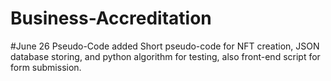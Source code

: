 # Business-Accreditation

#June 26 Pseudo-Code added
Short pseudo-code for NFT creation, JSON database storing, and python algorithm for testing, also front-end script for form submission. 

